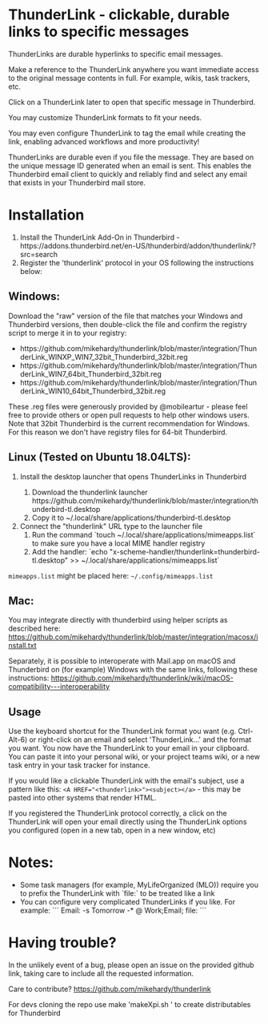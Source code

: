 <b>ThunderLink - clickable, durable links to specific messages</b>
======================================================

ThunderLinks are durable hyperlinks to specific email messages.

Make a reference to the ThunderLink anywhere you want immediate access to the original message contents in full. For example, wikis, task trackers, etc.

Click on a ThunderLink later to open that specific message in Thunderbird.

You may customize ThunderLink formats to fit your needs.

You may even configure ThunderLink to tag the email while creating the link, enabling advanced workflows and more productivity!

ThunderLinks are durable even if you file the message. They are based on the unique message ID generated when an email is sent. This enables the Thunderbird email client to quickly and reliably find and select any email that exists in your Thunderbird mail store.

<b>Installation</b>
===========
<ol>
<li>Install the ThunderLink Add-On in Thunderbird - https://addons.thunderbird.net/en-US/thunderbird/addon/thunderlink/?src=search</li>
<li>Register the 'thunderlink' protocol in your OS following the instructions below:</li>
</ol>
 </b>

   <b>Windows:</b>
   ----------------
   Download the "raw" version of the file that matches your Windows and Thunderbird versions, then double-click the file and confirm the registry script to merge it in to your registry:
   
   <ul>
   <li>https://github.com/mikehardy/thunderlink/blob/master/integration/ThunderLink_WINXP_WIN7_32bit_Thunderbird_32bit.reg
   <li>https://github.com/mikehardy/thunderlink/blob/master/integration/ThunderLink_WIN7_64bit_Thunderbird_32bit.reg
   <li>https://github.com/mikehardy/thunderlink/blob/master/integration/ThunderLink_WIN10_64bit_Thunderbird_32bit.reg
   </ul>

   These .reg files were generously provided by @mobileartur - please feel free to provide others or open pull requests to help other windows users. Note that 32bit Thunderbird is the current recommendation for Windows. For this reason we don't have registry files for 64-bit Thunderbird.

   <b>Linux (Tested on Ubuntu 18.04LTS):</b>
   ------------------------------------------
   <ol>
   <li>Install the desktop launcher that opens ThunderLinks in Thunderbird</li>
   <ol>
   <li>Download the thunderlink launcher https://github.com/mikehardy/thunderlink/blob/master/integration/thunderbird-tl.desktop</li>
   <li>Copy it to ~/.local/share/applications/thunderbird-tl.desktop</li>
   </ol>
   <li>Connect the "thunderlink" URL type to the launcher file
   <ol>
   <li>Run the command `touch ~/.local/share/applications/mimeapps.list` to make sure you have a local MIME handler registry</li>
   <li>Add the handler: `echo "x-scheme-handler/thunderlink=thunderbird-tl.desktop" >> ~/.local/share/applications/mimeapps.list`</li>
   </ol>
   </ol>
   
   `mimeapps.list` might be placed here: `~/.config/mimeapps.list`

   <b>Mac:</b>
   ----------
   You may integrate directly with thunderbird using helper scripts as described here:
   https://github.com/mikehardy/thunderlink/blob/master/integration/macosx/install.txt
   
   Separately, it is possible to interoperate with Mail.app on macOS and Thunderbird on (for example) Windows with the same links, following these instructions: https://github.com/mikehardy/thunderlink/wiki/macOS-compatibility---interoperability
   
   <b>Usage</b>
   -------------
   Use the keyboard shortcut for the ThunderLink format you want (e.g. Ctrl-Alt-6) or right-click on an email and select 'ThunderLink...' and the format you want. You now have the ThunderLink to your email in your clipboard. You can paste it into your personal wiki, or your project teams wiki, or a new task entry in your task tracker for instance.

   If you would like a clickable ThunderLink with the email's subject, use a pattern like this: `<A HREF="<thunderlink>"><subject></a>` - this may be pasted into other systems that render HTML.

   If you registered the ThunderLink protocol correctly, a click on the ThunderLink will open your email directly using the ThunderLink options you configured (open in a new tab, open in a new window, etc)

   
   <b>Notes:</b>
   =======
   <ul>
   <li>Some task managers (for example, MyLifeOrganized (MLO)) require you to prefix the ThunderLink with `file:` to be treated like a link</li>
   <li>You can configure very complicated ThunderLinks if you like. For example:
   ```
   Email: <subject>   -s Tomorrow -*   @ Work;Email; 
   file:<thunderlink>
   ```
   </li>
   </ul>

   <b>Having trouble?</b>
   ================
   In the unlikely event of a bug, please open an issue on the provided github link, taking care to include all the requested information.

   Care to contribute? https://github.com/mikehardy/thunderlink

   For devs cloning the repo use make 'makeXpi.sh <release-number>' to create distributables for Thunderbird
